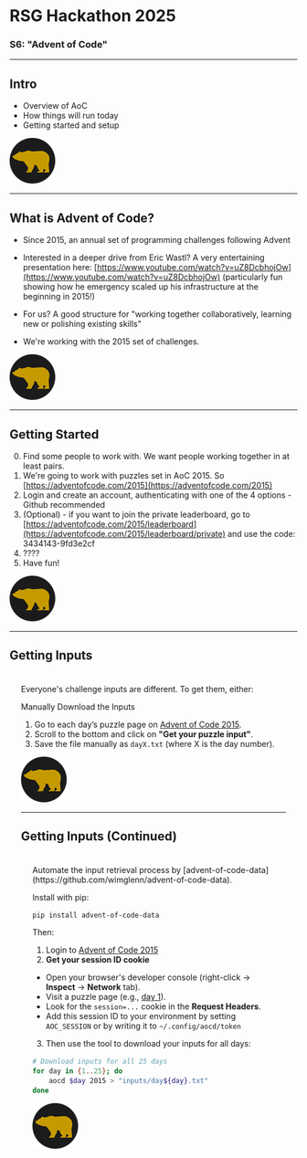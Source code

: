 # RSG Hackathon 2025
### S6: "Advent of Code"

---

## Intro

- Overview of AoC
- How things will run today
- Getting started and setup

<img src="assets/icons/bluebear640px-cropped-80x80.png" class="custom-icon" alt="Custom Icon">

---

## What is Advent of Code?

- Since 2015, an annual set of programming challenges following Advent

- Interested in a deeper drive from Eric Wastl? A very entertaining presentation here: [https://www.youtube.com/watch?v=uZ8DcbhojOw](https://www.youtube.com/watch?v=uZ8DcbhojOw)
 (particularly fun showing how he emergency scaled up his infrastructure at the beginning in 2015!)

- For us? A good structure for "working together collaboratively, learning new or polishing existing skills"

- We're working with the 2015 set of challenges.

<img src="assets/icons/bluebear640px-cropped-80x80.png" class="custom-icon" alt="Custom Icon">

---

## Getting Started

0. Find some people to work with. We want people working together in at least pairs.
1. We're going to work with puzzles set in AoC 2015. So [https://adventofcode.com/2015](https://adventofcode.com/2015)
2. Login and create an account, authenticating with one of the 4 options - Github recommended
3. (Optional) - if you want to join the private leaderboard, go to [https://adventofcode.com/2015/leaderboard](https://adventofcode.com/2015/leaderboard/private) and use the code: 3434143-9fd3e2cf
4. ????
5. Have fun!

<img src="assets/icons/bluebear640px-cropped-80x80.png" class="custom-icon" alt="Custom Icon">

---

## Getting Inputs

<div style="text-align: left; padding: 20px;">
Everyone's challenge inputs are different. To get them, either:

Manually Download the Inputs

1. Go to each day’s puzzle page on [Advent of Code 2015](https://adventofcode.com/2015).
2. Scroll to the bottom and click on **"Get your puzzle input"**.
3. Save the file manually as `dayX.txt` (where X is the day number).

<img src="assets/icons/bluebear640px-cropped-80x80.png" class="custom-icon" alt="Custom Icon">

---

## Getting Inputs (Continued)

<div style="text-align: left; padding: 20px;">
Automate the input retrieval process by [advent-of-code-data](https://github.com/wimglenn/advent-of-code-data).

Install with pip:

```bash
pip install advent-of-code-data
```

Then:
1. Login to [Advent of Code 2015](https://adventofcode.com/2015)
2. **Get your session ID cookie**

- Open your browser's developer console (right-click → **Inspect** → **Network** tab).
- Visit a puzzle page (e.g., [day 1](https://adventofcode.com/2015/day/1/input)).
- Look for the `session=...` cookie in the **Request Headers**.
- Add this session ID to your environment by setting `AOC_SESSION` or by writing it to `~/.config/aocd/token`

3. Then use the tool to download your inputs for all days:

```bash
# Download inputs for all 25 days
for day in {1..25}; do
    aocd $day 2015 > "inputs/day${day}.txt"
done
```
<img src="assets/icons/bluebear640px-cropped-80x80.png" class="custom-icon" alt="Custom Icon">

